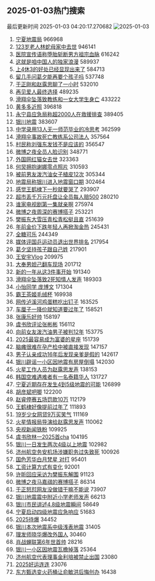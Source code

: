 ## 2025-01-03热门搜索 
最后更新时间 2025-01-03 04:20:17.270682 
![2025-01-03](https://imgs-storage.s3.us-east-005.backblazeb2.com/20250103/2025-01-03.png?versionId=4_z8fbbed132d73df8689c40f13_f10989fec71e81c35_d20250102_m202016_c005_v0501017_t0039_u01735849216804) 
1. [宁夏地震局](https://s.weibo.com/weibo?q=%E5%AE%81%E5%A4%8F%E5%9C%B0%E9%9C%87%E5%B1%80&t=31&band_rank=5&Refer=top) 966968
1. [123岁老人林蛇母家中去世](https://s.weibo.com/weibo?q=%23123%E5%B2%81%E8%80%81%E4%BA%BA%E6%9E%97%E8%9B%87%E6%AF%8D%E5%AE%B6%E4%B8%AD%E5%8E%BB%E4%B8%96%23&t=31&band_rank=1&Refer=top) 946141
1. [医院宣传语称堕胎斩断男方祖宗血脉](https://s.weibo.com/weibo?q=%23%E5%8C%BB%E9%99%A2%E5%AE%A3%E4%BC%A0%E8%AF%AD%E7%A7%B0%E5%A0%95%E8%83%8E%E6%96%A9%E6%96%AD%E7%94%B7%E6%96%B9%E7%A5%96%E5%AE%97%E8%A1%80%E8%84%89%23&t=31&band_rank=2&Refer=top) 616242
1. [这就是咱中国人的独家浪漫](https://s.weibo.com/weibo?q=%23%E8%BF%99%E5%B0%B1%E6%98%AF%E5%92%B1%E4%B8%AD%E5%9B%BD%E4%BA%BA%E7%9A%84%E7%8B%AC%E5%AE%B6%E6%B5%AA%E6%BC%AB%23&t=31&band_rank=3&Refer=top) 589937
1. [上4休3的好处已经显现出来了](https://s.weibo.com/weibo?q=%23%E4%B8%8A4%E4%BC%913%E7%9A%84%E5%A5%BD%E5%A4%84%E5%B7%B2%E7%BB%8F%E6%98%BE%E7%8E%B0%E5%87%BA%E6%9D%A5%E4%BA%86%23&t=31&band_rank=4&Refer=top) 584713
1. [留几手问葛夕能再要个孩子吗](https://s.weibo.com/weibo?q=%23%E7%95%99%E5%87%A0%E6%89%8B%E9%97%AE%E8%91%9B%E5%A4%95%E8%83%BD%E5%86%8D%E8%A6%81%E4%B8%AA%E5%AD%A9%E5%AD%90%E5%90%97%23&t=31&band_rank=6&Refer=top) 537748
1. [于正刚和赵露思聊了一小时](https://s.weibo.com/weibo?q=%23%E4%BA%8E%E6%AD%A3%E5%88%9A%E5%92%8C%E8%B5%B5%E9%9C%B2%E6%80%9D%E8%81%8A%E4%BA%86%E4%B8%80%E5%B0%8F%E6%97%B6%23&t=31&band_rank=7&Refer=top) 532010
1. [再见爱人最终选择](https://s.weibo.com/weibo?q=%23%E5%86%8D%E8%A7%81%E7%88%B1%E4%BA%BA%E6%9C%80%E7%BB%88%E9%80%89%E6%8B%A9%23&t=31&band_rank=8&Refer=top) 489235
1. [滑翔伞坠落致教练和一女大学生身亡](https://s.weibo.com/weibo?q=%23%E6%BB%91%E7%BF%94%E4%BC%9E%E5%9D%A0%E8%90%BD%E8%87%B4%E6%95%99%E7%BB%83%E5%92%8C%E4%B8%80%E5%A5%B3%E5%A4%A7%E5%AD%A6%E7%94%9F%E8%BA%AB%E4%BA%A1%23&t=31&band_rank=9&Refer=top) 433222
1. [黄多多近照](https://s.weibo.com/weibo?q=%E9%BB%84%E5%A4%9A%E5%A4%9A%E8%BF%91%E7%85%A7&t=31&band_rank=10&Refer=top) 396818
1. [永宁县应急局称超2000人在救援排查](https://s.weibo.com/weibo?q=%23%E6%B0%B8%E5%AE%81%E5%8E%BF%E5%BA%94%E6%80%A5%E5%B1%80%E7%A7%B0%E8%B6%852000%E4%BA%BA%E5%9C%A8%E6%95%91%E6%8F%B4%E6%8E%92%E6%9F%A5%23&t=31&band_rank=12&Refer=top) 389405
1. [银川地震](https://s.weibo.com/weibo?q=%E9%93%B6%E5%B7%9D%E5%9C%B0%E9%9C%87&t=31&band_rank=11&Refer=top) 383607
1. [中学录用13人无一师范毕业的冷思考](https://s.weibo.com/weibo?q=%23%E4%B8%AD%E5%AD%A6%E5%BD%95%E7%94%A813%E4%BA%BA%E6%97%A0%E4%B8%80%E5%B8%88%E8%8C%83%E6%AF%95%E4%B8%9A%E7%9A%84%E5%86%B7%E6%80%9D%E8%80%83%23&t=31&band_rank=13&Refer=top) 362599
1. [滑翔伞事故死亡教练系公司法人](https://s.weibo.com/weibo?q=%23%E6%BB%91%E7%BF%94%E4%BC%9E%E4%BA%8B%E6%95%85%E6%AD%BB%E4%BA%A1%E6%95%99%E7%BB%83%E7%B3%BB%E5%85%AC%E5%8F%B8%E6%B3%95%E4%BA%BA%23&t=31&band_rank=6&Refer=top) 357564
1. [村民称刘强东发钱不是应该的](https://s.weibo.com/weibo?q=%23%E6%9D%91%E6%B0%91%E7%A7%B0%E5%88%98%E5%BC%BA%E4%B8%9C%E5%8F%91%E9%92%B1%E4%B8%8D%E6%98%AF%E5%BA%94%E8%AF%A5%E7%9A%84%23&t=31&band_rank=14&Refer=top) 356547
1. [微博之夜全员人脸识别](https://s.weibo.com/weibo?q=%23%E5%BE%AE%E5%8D%9A%E4%B9%8B%E5%A4%9C%E5%85%A8%E5%91%98%E4%BA%BA%E8%84%B8%E8%AF%86%E5%88%AB%23&t=31&band_rank=15&Refer=top) 348771
1. [外国网红猫女去世](https://s.weibo.com/weibo?q=%23%E5%A4%96%E5%9B%BD%E7%BD%91%E7%BA%A2%E7%8C%AB%E5%A5%B3%E5%8E%BB%E4%B8%96%23&t=31&band_rank=16&Refer=top) 323363
1. [何炅拥抱谢娜零点照片](https://s.weibo.com/weibo?q=%23%E4%BD%95%E7%82%85%E6%8B%A5%E6%8A%B1%E8%B0%A2%E5%A8%9C%E9%9B%B6%E7%82%B9%E7%85%A7%E7%89%87%23&t=31&band_rank=31&Refer=top) 310593
1. [被前男友泼汽油女子植皮12次](https://s.weibo.com/weibo?q=%23%E8%A2%AB%E5%89%8D%E7%94%B7%E5%8F%8B%E6%B3%BC%E6%B1%BD%E6%B2%B9%E5%A5%B3%E5%AD%90%E6%A4%8D%E7%9A%AE12%E6%AC%A1%23&t=31&band_rank=10&Refer=top) 305344
1. [地震局称银川进入地震窗口期](https://s.weibo.com/weibo?q=%23%E5%9C%B0%E9%9C%87%E5%B1%80%E7%A7%B0%E9%93%B6%E5%B7%9D%E8%BF%9B%E5%85%A5%E5%9C%B0%E9%9C%87%E7%AA%97%E5%8F%A3%E6%9C%9F%23&t=31&band_rank=24&Refer=top) 302464
1. [感觉王鹤棣下一秒就要哭了](https://s.weibo.com/weibo?q=%E6%84%9F%E8%A7%89%E7%8E%8B%E9%B9%A4%E6%A3%A3%E4%B8%8B%E4%B8%80%E7%A7%92%E5%B0%B1%E8%A6%81%E5%93%AD%E4%BA%86&t=31&band_rank=17&Refer=top) 293907
1. [超市丢千万元托盘让全员每人赔500](https://s.weibo.com/weibo?q=%23%E8%B6%85%E5%B8%82%E4%B8%A2%E5%8D%83%E4%B8%87%E5%85%83%E6%89%98%E7%9B%98%E8%AE%A9%E5%85%A8%E5%91%98%E6%AF%8F%E4%BA%BA%E8%B5%94500%23&t=31&band_rank=18&Refer=top) 280210
1. [谁家电视剧第一集就亲啊](https://s.weibo.com/weibo?q=%E8%B0%81%E5%AE%B6%E7%94%B5%E8%A7%86%E5%89%A7%E7%AC%AC%E4%B8%80%E9%9B%86%E5%B0%B1%E4%BA%B2%E5%95%8A&t=31&band_rank=19&Refer=top) 275974
1. [微博之夜周深的赛博搭子](https://s.weibo.com/weibo?q=%23%E5%BE%AE%E5%8D%9A%E4%B9%8B%E5%A4%9C%E5%91%A8%E6%B7%B1%E7%9A%84%E8%B5%9B%E5%8D%9A%E6%90%AD%E5%AD%90%23&t=31&band_rank=20&Refer=top) 253221
1. [樊振东大雪压青松青松挺且直](https://s.weibo.com/weibo?q=%23%E6%A8%8A%E6%8C%AF%E4%B8%9C%E5%A4%A7%E9%9B%AA%E5%8E%8B%E9%9D%92%E6%9D%BE%E9%9D%92%E6%9D%BE%E6%8C%BA%E4%B8%94%E7%9B%B4%23&t=31&band_rank=21&Refer=top) 251639
1. [年前金价下跌年轻人再掀淘金热](https://s.weibo.com/weibo?q=%23%E5%B9%B4%E5%89%8D%E9%87%91%E4%BB%B7%E4%B8%8B%E8%B7%8C%E5%B9%B4%E8%BD%BB%E4%BA%BA%E5%86%8D%E6%8E%80%E6%B7%98%E9%87%91%E7%83%AD%23&t=31&band_rank=22&Refer=top) 245431
1. [全糖可乐](https://s.weibo.com/weibo?q=%E5%85%A8%E7%B3%96%E5%8F%AF%E4%B9%90&t=31&band_rank=23&Refer=top) 244349
1. [媒体评国乒运动员退出世界排名](https://s.weibo.com/weibo?q=%23%E5%AA%92%E4%BD%93%E8%AF%84%E5%9B%BD%E4%B9%92%E8%BF%90%E5%8A%A8%E5%91%98%E9%80%80%E5%87%BA%E4%B8%96%E7%95%8C%E6%8E%92%E5%90%8D%23&t=31&band_rank=25&Refer=top) 217954
1. [葛夕坚持孩子跟自己姓](https://s.weibo.com/weibo?q=%23%E8%91%9B%E5%A4%95%E5%9D%9A%E6%8C%81%E5%AD%A9%E5%AD%90%E8%B7%9F%E8%87%AA%E5%B7%B1%E5%A7%93%23&t=31&band_rank=26&Refer=top) 217901
1. [王安宇Vlog](https://s.weibo.com/weibo?q=%E7%8E%8B%E5%AE%89%E5%AE%87Vlog&t=31&band_rank=27&Refer=top) 209975
1. [大奉男妲己翻车现场](https://s.weibo.com/weibo?q=%E5%A4%A7%E5%A5%89%E7%94%B7%E5%A6%B2%E5%B7%B1%E7%BF%BB%E8%BD%A6%E7%8E%B0%E5%9C%BA&t=31&band_rank=28&Refer=top) 201712
1. [新的一年从这3件事开始](https://s.weibo.com/weibo?q=%23%E6%96%B0%E7%9A%84%E4%B8%80%E5%B9%B4%E4%BB%8E%E8%BF%993%E4%BB%B6%E4%BA%8B%E5%BC%80%E5%A7%8B%23&t=31&band_rank=29&Refer=top) 191340
1. [滑翔伞坠落致2死知情人发声](https://s.weibo.com/weibo?q=%23%E6%BB%91%E7%BF%94%E4%BC%9E%E5%9D%A0%E8%90%BD%E8%87%B42%E6%AD%BB%E7%9F%A5%E6%83%85%E4%BA%BA%E5%8F%91%E5%A3%B0%23&t=31&band_rank=30&Refer=top) 189303
1. [小怡同学 庞博文](https://s.weibo.com/weibo?q=%E5%B0%8F%E6%80%A1%E5%90%8C%E5%AD%A6%20%E5%BA%9E%E5%8D%9A%E6%96%87&t=31&band_rank=32&Refer=top) 171304
1. [霸王茶姬毛绒杯](https://s.weibo.com/weibo?q=%E9%9C%B8%E7%8E%8B%E8%8C%B6%E5%A7%AC%E6%AF%9B%E7%BB%92%E6%9D%AF&t=31&band_rank=33&Refer=top) 169938
1. [网传泸溪河鸡蛋糕吃出钉子](https://s.weibo.com/weibo?q=%23%E7%BD%91%E4%BC%A0%E6%B3%B8%E6%BA%AA%E6%B2%B3%E9%B8%A1%E8%9B%8B%E7%B3%95%E5%90%83%E5%87%BA%E9%92%89%E5%AD%90%23&t=31&band_rank=34&Refer=top) 163525
1. [车厘子一降价就知道要过年了](https://s.weibo.com/weibo?q=%23%E8%BD%A6%E5%8E%98%E5%AD%90%E4%B8%80%E9%99%8D%E4%BB%B7%E5%B0%B1%E7%9F%A5%E9%81%93%E8%A6%81%E8%BF%87%E5%B9%B4%E4%BA%86%23&t=31&band_rank=35&Refer=top) 158521
1. [张康乐好帅](https://s.weibo.com/weibo?q=%E5%BC%A0%E5%BA%B7%E4%B9%90%E5%A5%BD%E5%B8%85&t=31&band_rank=36&Refer=top) 158197
1. [虞书欣评论张彬彬](https://s.weibo.com/weibo?q=%E8%99%9E%E4%B9%A6%E6%AC%A3%E8%AF%84%E8%AE%BA%E5%BC%A0%E5%BD%AC%E5%BD%AC&t=31&band_rank=37&Refer=top) 156112
1. [向前女友泼汽油男子被判12年](https://s.weibo.com/weibo?q=%23%E5%90%91%E5%89%8D%E5%A5%B3%E5%8F%8B%E6%B3%BC%E6%B1%BD%E6%B2%B9%E7%94%B7%E5%AD%90%E8%A2%AB%E5%88%A412%E5%B9%B4%23&t=31&band_rank=38&Refer=top) 153775
1. [2025最容易成为富婆的星座](https://s.weibo.com/weibo?q=%232025%E6%9C%80%E5%AE%B9%E6%98%93%E6%88%90%E4%B8%BA%E5%AF%8C%E5%A9%86%E7%9A%84%E6%98%9F%E5%BA%A7%23&t=31&band_rank=39&Refer=top) 151739
1. [脑瘫很难在孕产检中被直接发现](https://s.weibo.com/weibo?q=%23%E8%84%91%E7%98%AB%E5%BE%88%E9%9A%BE%E5%9C%A8%E5%AD%95%E4%BA%A7%E6%A3%80%E4%B8%AD%E8%A2%AB%E7%9B%B4%E6%8E%A5%E5%8F%91%E7%8E%B0%23&t=31&band_rank=40&Refer=top) 147157
1. [男子认亲成功16年后发现亲爹是假的](https://s.weibo.com/weibo?q=%23%E7%94%B7%E5%AD%90%E8%AE%A4%E4%BA%B2%E6%88%90%E5%8A%9F16%E5%B9%B4%E5%90%8E%E5%8F%91%E7%8E%B0%E4%BA%B2%E7%88%B9%E6%98%AF%E5%81%87%E7%9A%84%23&t=31&band_rank=10&Refer=top) 142617
1. [银川辟谣一小区因地震有房屋倒塌](https://s.weibo.com/weibo?q=%23%E9%93%B6%E5%B7%9D%E8%BE%9F%E8%B0%A3%E4%B8%80%E5%B0%8F%E5%8C%BA%E5%9B%A0%E5%9C%B0%E9%9C%87%E6%9C%89%E6%88%BF%E5%B1%8B%E5%80%92%E5%A1%8C%23&t=31&band_rank=10&Refer=top) 142030
1. [火星工作人员为赵露思发声](https://s.weibo.com/weibo?q=%23%E7%81%AB%E6%98%9F%E5%B7%A5%E4%BD%9C%E4%BA%BA%E5%91%98%E4%B8%BA%E8%B5%B5%E9%9C%B2%E6%80%9D%E5%8F%91%E5%A3%B0%23&t=31&band_rank=20&Refer=top) 138153
1. [韩国空难遇难者有一名泰籍华人](https://s.weibo.com/weibo?q=%23%E9%9F%A9%E5%9B%BD%E7%A9%BA%E9%9A%BE%E9%81%87%E9%9A%BE%E8%80%85%E6%9C%89%E4%B8%80%E5%90%8D%E6%B3%B0%E7%B1%8D%E5%8D%8E%E4%BA%BA%23&t=31&band_rank=41&Refer=top) 131727
1. [宁夏近期存在发生4到5级地震的可能](https://s.weibo.com/weibo?q=%23%E5%AE%81%E5%A4%8F%E8%BF%91%E6%9C%9F%E5%AD%98%E5%9C%A8%E5%8F%91%E7%94%9F4%E5%88%B05%E7%BA%A7%E5%9C%B0%E9%9C%87%E7%9A%84%E5%8F%AF%E8%83%BD%23&t=31&band_rank=42&Refer=top) 126899
1. [胡彦斌吧唧](https://s.weibo.com/weibo?q=%E8%83%A1%E5%BD%A6%E6%96%8C%E5%90%A7%E5%94%A7&t=31&band_rank=43&Refer=top) 122200
1. [赵睿停赛五场罚款10万](https://s.weibo.com/weibo?q=%23%E8%B5%B5%E7%9D%BF%E5%81%9C%E8%B5%9B%E4%BA%94%E5%9C%BA%E7%BD%9A%E6%AC%BE10%E4%B8%87%23&t=31&band_rank=25&Refer=top) 112179
1. [王鹤棣好像提前过年了](https://s.weibo.com/weibo?q=%23%E7%8E%8B%E9%B9%A4%E6%A3%A3%E5%A5%BD%E5%83%8F%E6%8F%90%E5%89%8D%E8%BF%87%E5%B9%B4%E4%BA%86%23&t=31&band_rank=26&Refer=top) 111893
1. [19岁少女网贷9万买笑气](https://s.weibo.com/weibo?q=%2319%E5%B2%81%E5%B0%91%E5%A5%B3%E7%BD%91%E8%B4%B79%E4%B8%87%E4%B9%B0%E7%AC%91%E6%B0%94%23&t=31&band_rank=44&Refer=top) 111169
1. [火星情报局导演给赵露思发声](https://s.weibo.com/weibo?q=%23%E7%81%AB%E6%98%9F%E6%83%85%E6%8A%A5%E5%B1%80%E5%AF%BC%E6%BC%94%E7%BB%99%E8%B5%B5%E9%9C%B2%E6%80%9D%E5%8F%91%E5%A3%B0%23&t=31&band_rank=45&Refer=top) 110062
1. [央视新闻铁粉](https://s.weibo.com/weibo?q=%23%E5%A4%AE%E8%A7%86%E6%96%B0%E9%97%BB%E9%93%81%E7%B2%89%23&t=31&band_rank=30&Refer=top) 109925
1. [虞书欣林一2025首cha](https://s.weibo.com/weibo?q=%23%E8%99%9E%E4%B9%A6%E6%AC%A3%E6%9E%97%E4%B8%802025%E9%A6%96cha%23&t=31&band_rank=46&Refer=top) 104195
1. [银川一日发生两次4级以上地震](https://s.weibo.com/weibo?q=%23%E9%93%B6%E5%B7%9D%E4%B8%80%E6%97%A5%E5%8F%91%E7%94%9F%E4%B8%A4%E6%AC%A14%E7%BA%A7%E4%BB%A5%E4%B8%8A%E5%9C%B0%E9%9C%87%23&t=31&band_rank=47&Refer=top) 102982
1. [济州航空务安机场涉嫌职务过失致死](https://s.weibo.com/weibo?q=%23%E6%B5%8E%E5%B7%9E%E8%88%AA%E7%A9%BA%E5%8A%A1%E5%AE%89%E6%9C%BA%E5%9C%BA%E6%B6%89%E5%AB%8C%E8%81%8C%E5%8A%A1%E8%BF%87%E5%A4%B1%E8%87%B4%E6%AD%BB%23&t=31&band_rank=48&Refer=top) 100926
1. [国色芳华白月梵星 对打](https://s.weibo.com/weibo?q=%E5%9B%BD%E8%89%B2%E8%8A%B3%E5%8D%8E%E7%99%BD%E6%9C%88%E6%A2%B5%E6%98%9F%20%E5%AF%B9%E6%89%93&t=31&band_rank=49&Refer=top) 95401
1. [工资计算方式有变化](https://s.weibo.com/weibo?q=%23%E5%B7%A5%E8%B5%84%E8%AE%A1%E7%AE%97%E6%96%B9%E5%BC%8F%E6%9C%89%E5%8F%98%E5%8C%96%23&t=31&band_rank=50&Refer=top) 92001
1. [许昕回应采访为樊振东解围](https://s.weibo.com/weibo?q=%23%E8%AE%B8%E6%98%95%E5%9B%9E%E5%BA%94%E9%87%87%E8%AE%BF%E4%B8%BA%E6%A8%8A%E6%8C%AF%E4%B8%9C%E8%A7%A3%E5%9B%B4%23&t=31&band_rank=36&Refer=top) 91123
1. [微博之夜马嘉祺的赛博搭子](https://s.weibo.com/weibo?q=%23%E5%BE%AE%E5%8D%9A%E4%B9%8B%E5%A4%9C%E9%A9%AC%E5%98%89%E7%A5%BA%E7%9A%84%E8%B5%9B%E5%8D%9A%E6%90%AD%E5%AD%90%23&t=31&band_rank=40&Refer=top) 86314
1. [于正怒怼网友没做错干嘛不能说](https://s.weibo.com/weibo?q=%23%E4%BA%8E%E6%AD%A3%E6%80%92%E6%80%BC%E7%BD%91%E5%8F%8B%E6%B2%A1%E5%81%9A%E9%94%99%E5%B9%B2%E5%98%9B%E4%B8%8D%E8%83%BD%E8%AF%B4%23&t=31&band_rank=48&Refer=top) 73907
1. [银川地震震中附近小学老师发声](https://s.weibo.com/weibo?q=%23%E9%93%B6%E5%B7%9D%E5%9C%B0%E9%9C%87%E9%9C%87%E4%B8%AD%E9%99%84%E8%BF%91%E5%B0%8F%E5%AD%A6%E8%80%81%E5%B8%88%E5%8F%91%E5%A3%B0%23&t=31&band_rank=20&Refer=top) 66213
1. [银川市民讲述4.8级地震瞬间](https://s.weibo.com/weibo?q=%23%E9%93%B6%E5%B7%9D%E5%B8%82%E6%B0%91%E8%AE%B2%E8%BF%B04.8%E7%BA%A7%E5%9C%B0%E9%9C%87%E7%9E%AC%E9%97%B4%23&t=31&band_rank=10&Refer=top) 58649
1. [宁夏启动四级地震应急响应](https://s.weibo.com/weibo?q=%23%E5%AE%81%E5%A4%8F%E5%90%AF%E5%8A%A8%E5%9B%9B%E7%BA%A7%E5%9C%B0%E9%9C%87%E5%BA%94%E6%80%A5%E5%93%8D%E5%BA%94%23&t=31&band_rank=24&Refer=top) 51683
1. [2025待爆](https://s.weibo.com/weibo?q=%232025%E5%BE%85%E7%88%86%23&t=31&band_rank=45&Refer=top) 34452
1. [银川本次地震系中级浅表地震](https://s.weibo.com/weibo?q=%23%E9%93%B6%E5%B7%9D%E6%9C%AC%E6%AC%A1%E5%9C%B0%E9%9C%87%E7%B3%BB%E4%B8%AD%E7%BA%A7%E6%B5%85%E8%A1%A8%E5%9C%B0%E9%9C%87%23&t=31&band_rank=23&Refer=top) 31405
1. [理发师晓华爆改外国人](https://s.weibo.com/weibo?q=%23%E7%90%86%E5%8F%91%E5%B8%88%E6%99%93%E5%8D%8E%E7%88%86%E6%94%B9%E5%A4%96%E5%9B%BD%E4%BA%BA%23&t=31&band_rank=48&Refer=top) 30460
1. [肖战蝉联第6年世首帅](https://s.weibo.com/weibo?q=%23%E8%82%96%E6%88%98%E8%9D%89%E8%81%94%E7%AC%AC6%E5%B9%B4%E4%B8%96%E9%A6%96%E5%B8%85%23&t=31&band_rank=26&Refer=top) 28216
1. [银川一小区因地震瓦檐掉落](https://s.weibo.com/weibo?q=%23%E9%93%B6%E5%B7%9D%E4%B8%80%E5%B0%8F%E5%8C%BA%E5%9B%A0%E5%9C%B0%E9%9C%87%E7%93%A6%E6%AA%90%E6%8E%89%E8%90%BD%23&t=31&band_rank=30&Refer=top) 25364
1. [济州航空代表理事金利培被禁止出国](https://s.weibo.com/weibo?q=%23%E6%B5%8E%E5%B7%9E%E8%88%AA%E7%A9%BA%E4%BB%A3%E8%A1%A8%E7%90%86%E4%BA%8B%E9%87%91%E5%88%A9%E5%9F%B9%E8%A2%AB%E7%A6%81%E6%AD%A2%E5%87%BA%E5%9B%BD%23&t=31&band_rank=48&Refer=top) 23080
1. [2025好运连连](https://s.weibo.com/weibo?q=%232025%E5%A5%BD%E8%BF%90%E8%BF%9E%E8%BF%9E%23&t=31&band_rank=50&Refer=top) 23076
1. [东方甄选变火药桶让俞敏洪后悔创办](https://s.weibo.com/weibo?q=%23%E4%B8%9C%E6%96%B9%E7%94%84%E9%80%89%E5%8F%98%E7%81%AB%E8%8D%AF%E6%A1%B6%E8%AE%A9%E4%BF%9E%E6%95%8F%E6%B4%AA%E5%90%8E%E6%82%94%E5%88%9B%E5%8A%9E%23&t=31&band_rank=48&Refer=top) 16438
